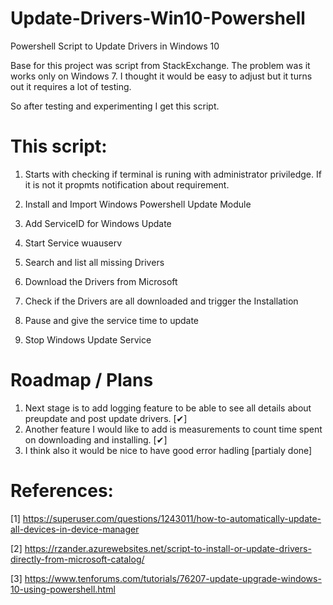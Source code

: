 # Update-Drivers-Win10-Powershell
Powershell Script to Update Drivers in Windows 10

Base for this project was script from StackExchange. The problem was it works only on Windows 7. 
I thought it would be easy to adjust but it turns out it requires a lot of testing.

So after testing and experimenting I get this script. 

# This script: 

1. Starts with checking if terminal is runing with administrator priviledge.
If it is not it propmts notification about requirement. 

2. Install and Import Windows Powershell Update Module

3. Add ServiceID for Windows Update

4. Start Service wuauserv 

5. Search and list all missing Drivers

6. Download the Drivers from Microsoft

7. Check if the Drivers are all downloaded and trigger the Installation

8. Pause and give the service time to update

9. Stop Windows Update Service

# Roadmap / Plans

1. Next stage is to add logging feature to be able to see all details about preupdate and post update drivers. [✔]
2. Another feature I would like to add is measurements to count time spent on downloading and installing. [✔]
3. I think also it would be nice to have good error hadling [partialy done]

# References:
[1] https://superuser.com/questions/1243011/how-to-automatically-update-all-devices-in-device-manager

[2] https://rzander.azurewebsites.net/script-to-install-or-update-drivers-directly-from-microsoft-catalog/

[3] https://www.tenforums.com/tutorials/76207-update-upgrade-windows-10-using-powershell.html
